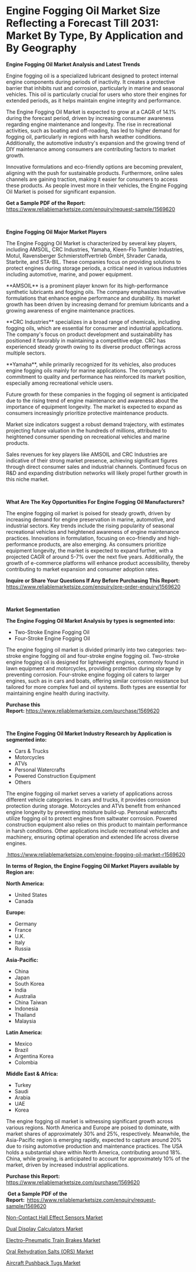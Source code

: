 <p><h1>Engine Fogging Oil Market Size Reflecting a Forecast Till 2031: Market By Type, By Application and By Geography</h1></p><p><strong>Engine Fogging Oil Market Analysis and Latest Trends</strong></p>
<p><p>Engine fogging oil is a specialized lubricant designed to protect internal engine components during periods of inactivity. It creates a protective barrier that inhibits rust and corrosion, particularly in marine and seasonal vehicles. This oil is particularly crucial for users who store their engines for extended periods, as it helps maintain engine integrity and performance.</p><p>The Engine Fogging Oil Market is expected to grow at a CAGR of 14.1% during the forecast period, driven by increasing consumer awareness regarding engine maintenance and longevity. The rise in recreational activities, such as boating and off-roading, has led to higher demand for fogging oil, particularly in regions with harsh weather conditions. Additionally, the automotive industry's expansion and the growing trend of DIY maintenance among consumers are contributing factors to market growth. </p><p>Innovative formulations and eco-friendly options are becoming prevalent, aligning with the push for sustainable products. Furthermore, online sales channels are gaining traction, making it easier for consumers to access these products. As people invest more in their vehicles, the Engine Fogging Oil Market is poised for significant expansion.</p></p>
<p><strong>Get a Sample PDF of the Report:&nbsp;</strong> <a href="https://www.reliablemarketsize.com/enquiry/request-sample/1569620?utm_campaign=1464&utm_medium=2&utm_source=Github&utm_content=ia&utm_term=14102024&utm_id=engine-fogging-oil">https://www.reliablemarketsize.com/enquiry/request-sample/1569620</a></p>
<p>&nbsp;</p>
<p><strong>Engine Fogging Oil Major Market Players</strong></p>
<p><p>The Engine Fogging Oil Market is characterized by several key players, including AMSOIL, CRC Industries, Yamaha, Kleen-Flo Tumbler Industries, Motul, Ravensberger Schmierstoffvertrieb GmbH, Shrader Canada, Starbrite, and STA-BIL. These companies focus on providing solutions to protect engines during storage periods, a critical need in various industries including automotive, marine, and power equipment.</p><p>**AMSOIL** is a prominent player known for its high-performance synthetic lubricants and fogging oils. The company emphasizes innovative formulations that enhance engine performance and durability. Its market growth has been driven by increasing demand for premium lubricants and a growing awareness of engine maintenance practices.</p><p>**CRC Industries** specializes in a broad range of chemicals, including fogging oils, which are essential for consumer and industrial applications. The company's focus on product development and sustainability has positioned it favorably in maintaining a competitive edge. CRC has experienced steady growth owing to its diverse product offerings across multiple sectors.</p><p>**Yamaha**, while primarily recognized for its vehicles, also produces engine fogging oils mainly for marine applications. The company’s commitment to quality and performance has reinforced its market position, especially among recreational vehicle users.</p><p>Future growth for these companies in the fogging oil segment is anticipated due to the rising trend of engine maintenance and awareness about the importance of equipment longevity. The market is expected to expand as consumers increasingly prioritize protective maintenance products.</p><p>Market size indicators suggest a robust demand trajectory, with estimates projecting future valuation in the hundreds of millions, attributed to heightened consumer spending on recreational vehicles and marine products.</p><p>Sales revenues for key players like AMSOIL and CRC Industries are indicative of their strong market presence, achieving significant figures through direct consumer sales and industrial channels. Continued focus on R&D and expanding distribution networks will likely propel further growth in this niche market.</p></p>
<p>&nbsp;</p>
<p><strong>What Are The Key Opportunities For Engine Fogging Oil Manufacturers?</strong></p>
<p><p>The engine fogging oil market is poised for steady growth, driven by increasing demand for engine preservation in marine, automotive, and industrial sectors. Key trends include the rising popularity of seasonal recreational vehicles and heightened awareness of engine maintenance practices. Innovations in formulation, focusing on eco-friendly and high-performance products, are also emerging. As consumers prioritize equipment longevity, the market is expected to expand further, with a projected CAGR of around 5-7% over the next five years. Additionally, the growth of e-commerce platforms will enhance product accessibility, thereby contributing to market expansion and consumer adoption rates.</p></p>
<p><strong>Inquire or Share Your Questions If Any Before Purchasing This Report:</strong> <a href="https://www.reliablemarketsize.com/enquiry/pre-order-enquiry/1569620?utm_campaign=1464&utm_medium=2&utm_source=Github&utm_content=ia&utm_term=14102024&utm_id=engine-fogging-oil">https://www.reliablemarketsize.com/enquiry/pre-order-enquiry/1569620</a></p>
<p>&nbsp;</p>
<p><strong>Market Segmentation</strong></p>
<p><strong>The Engine Fogging Oil Market Analysis by types is segmented into:</strong></p>
<p><ul><li>Two-Stroke Engine Fogging Oil</li><li>Four-Stroke Engine Fogging Oil</li></ul></p>
<p><p>The engine fogging oil market is divided primarily into two categories: two-stroke engine fogging oil and four-stroke engine fogging oil. Two-stroke engine fogging oil is designed for lightweight engines, commonly found in lawn equipment and motorcycles, providing protection during storage by preventing corrosion. Four-stroke engine fogging oil caters to larger engines, such as in cars and boats, offering similar corrosion resistance but tailored for more complex fuel and oil systems. Both types are essential for maintaining engine health during inactivity.</p></p>
<p><strong>Purchase this Report:&nbsp;</strong><a href="https://www.reliablemarketsize.com/purchase/1569620?utm_campaign=1464&utm_medium=2&utm_source=Github&utm_content=ia&utm_term=14102024&utm_id=engine-fogging-oil">https://www.reliablemarketsize.com/purchase/1569620</a></p>
<p>&nbsp;</p>
<p><strong>The Engine Fogging Oil Market Industry Research by Application is segmented into:</strong></p>
<p><ul><li>Cars & Trucks</li><li>Motorcycles</li><li>ATVs</li><li>Personal Watercrafts</li><li>Powered Construction Equipment</li><li>Others</li></ul></p>
<p><p>The engine fogging oil market serves a variety of applications across different vehicle categories. In cars and trucks, it provides corrosion protection during storage. Motorcycles and ATVs benefit from enhanced engine longevity by preventing moisture build-up. Personal watercrafts utilize fogging oil to protect engines from saltwater corrosion. Powered construction equipment also relies on this product to maintain performance in harsh conditions. Other applications include recreational vehicles and machinery, ensuring optimal operation and extended life across diverse engines.</p></p>
<p><a href="https://www.reliablemarketsize.com/engine-fogging-oil-market-r1569620?utm_campaign=1464&utm_medium=2&utm_source=Github&utm_content=ia&utm_term=14102024&utm_id=engine-fogging-oil">&nbsp;https://www.reliablemarketsize.com/engine-fogging-oil-market-r1569620</a></p>
<p><strong>In terms of Region, the Engine Fogging Oil Market Players available by Region are:</strong></p>
<p>
    <p> <strong> North America: </strong>
        <ul>
            <li>United States</li>
            <li>Canada</li>
        </ul>
        </p> 
    <p> <strong> Europe: </strong>
        <ul>
            <li>Germany</li>
            <li>France</li>
            <li>U.K.</li>
            <li>Italy</li>
            <li>Russia</li>
        </ul>
        </p> 
    <p> <strong> Asia-Pacific: </strong>
        <ul>
            <li>China</li>
            <li>Japan</li>
            <li>South Korea</li>
            <li>India</li>
            <li>Australia</li>
            <li>China Taiwan</li>
            <li>Indonesia</li>
            <li>Thailand</li>
            <li>Malaysia</li>
        </ul>
        </p> 
    <p> <strong> Latin America: </strong>
        <ul>
            <li>Mexico</li>
            <li>Brazil</li>
            <li>Argentina Korea</li>
            <li>Colombia</li>
        </ul>
        </p> 
    <p> <strong> Middle East & Africa: </strong>
        <ul>
            <li>Turkey</li>
            <li>Saudi</li>
            <li>Arabia</li>
            <li>UAE</li>
            <li>Korea</li>
        </ul>
    </p>
    </p>
<p><p>The engine fogging oil market is witnessing significant growth across various regions. North America and Europe are poised to dominate, with market shares of approximately 30% and 25%, respectively. Meanwhile, the Asia-Pacific region is emerging rapidly, expected to capture around 20% due to rising automotive production and maintenance practices. The USA holds a substantial share within North America, contributing around 18%. China, while growing, is anticipated to account for approximately 10% of the market, driven by increased industrial applications.</p></p>
<p><strong>Purchase this Report: </strong><a href="https://www.reliablemarketsize.com/purchase/1569620?utm_campaign=1464&utm_medium=2&utm_source=Github&utm_content=ia&utm_term=14102024&utm_id=engine-fogging-oil">https://www.reliablemarketsize.com/purchase/1569620</a></p>
<p>&nbsp;<strong>Get a Sample PDF of the Report:&nbsp;&nbsp;</strong><a href="https://www.reliablemarketsize.com/enquiry/request-sample/1569620?utm_campaign=1464&utm_medium=2&utm_source=Github&utm_content=ia&utm_term=14102024&utm_id=engine-fogging-oil">https://www.reliablemarketsize.com/enquiry/request-sample/1569620</a></p>
<p><strong></strong></p>
<p><p><a href="https://www.linkedin.com/pulse/non-contact-hall-effect-sensors-market2024-2031-industry-ffbde?trk=public_post_embed_feed-article-content&utm_campaign=1464&utm_medium=2&utm_source=Github&utm_content=ia&utm_term=14102024&utm_id=engine-fogging-oil">Non-Contact Hall Effect Sensors Market</a></p><p><a href="https://www.linkedin.com/pulse/dual-display-calculators-market-consolidation-impact-structure-hbv9e?trk=public_post_embed_feed-article-content&utm_campaign=1464&utm_medium=2&utm_source=Github&utm_content=ia&utm_term=14102024&utm_id=engine-fogging-oil">Dual Display Calculators Market</a></p><p><a href="https://github.com/danielpfuprb/Market-Research-Report-List-1/blob/main/electro-pneumatic-train-brakes-market.md?utm_campaign=1464&utm_medium=2&utm_source=Github&utm_content=ia&utm_term=14102024&utm_id=engine-fogging-oil">Electro-Pneumatic Train Brakes Market</a></p><p><a href="https://www.linkedin.com/pulse/oral-rehydration-salts-ors-industry-insights-report-analyzing-9gn1c?trk=public_post_embed_feed-article-content&utm_campaign=1464&utm_medium=2&utm_source=Github&utm_content=ia&utm_term=14102024&utm_id=engine-fogging-oil">Oral Rehydration Salts (ORS) Market</a></p><p><a href="https://github.com/caylabradq/Market-Research-Report-List-1/blob/main/aircraft-pushback-tugs-market.md?utm_campaign=1464&utm_medium=2&utm_source=Github&utm_content=ia&utm_term=14102024&utm_id=engine-fogging-oil">Aircraft Pushback Tugs Market</a></p></p>